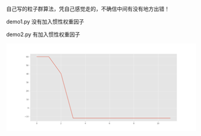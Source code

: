 自己写的粒子群算法，凭自己感觉走的，不确信中间有没有地方出错！

demo1.py 没有加入惯性权重因子

demo2.py 有加入惯性权重因子

![image](https://github.com/Lovephysics/little-tricks/blob/master/Particle%20swarm/Figure_1.png)
